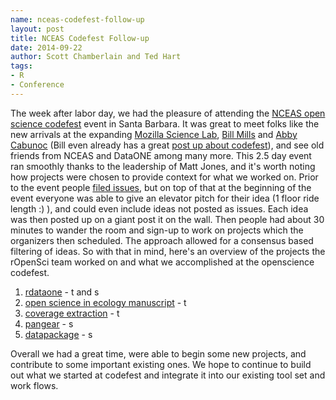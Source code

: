 ```yaml
---
name: nceas-codefest-follow-up
layout: post
title: NCEAS Codefest Follow-up
date: 2014-09-22
author: Scott Chamberlain and Ted Hart
tags:
- R
- Conference
---
```


The week after labor day, we had the pleasure of attending the [NCEAS open science codefest](http://nceas.github.io/open-science-codefest/) event in Santa Barbara. It was great to meet folks like the new arrivals at the expanding [Mozilla Science Lab](http://mozillascience.org), [Bill Mills](https://twitter.com/billdoesphysics) and [Abby Cabunoc](https://twitter.com/abbycabs) (Bill even already has a great [post up about codefest](http://mozillascience.org/worries-critical-mass/)), and see old friends from NCEAS and DataONE among many more. This 2.5 day event ran smoothly thanks to the leadership of Matt Jones, and it's worth noting how projects were chosen to provide context for what we worked on. Prior to the event people [filed issues](https://github.com/NCEAS/open-science-codefest/issues), but on top of that at the beginning of the event everyone was able to give an elevator pitch for their idea (1 floor ride length :) ), and could even include ideas not posted as issues. Each idea was then posted up on a giant post it on the wall.  Then people had about 30 minutes to wander the room and sign-up to work on projects which the organizers then scheduled. The approach allowed for a consensus based filtering of ideas.  So with that in mind, here's an overview of the projects the rOpenSci team worked on and what we accomplished at the openscience codefest.

1. [rdataone](https://github.com/dataoneorg/rdataone) - t and s
2. [open science in ecology manuscript](https://etherpad.mozilla.org/osmanuscript) - t
3. [coverage extraction](https://github.com/ropensci/mdextract) - t
4. [pangear](https://github.com/ropensci/pangaear) - s
5. [datapackage](https://github.com/ropensci/datapackage) - s

Overall we had a great time, were able to begin some new projects, and contribute to some important existing ones. We hope to continue to build out what we started at codefest and integrate it into our existing tool set and work flows.
